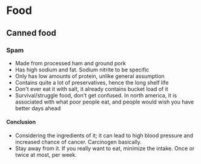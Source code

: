 # Food

## Canned food

### Spam

- Made from processed ham and ground pork
- Has high sodium and fat. Sodium nitrite to be specific
- Only has low amounts of protein, unlike general assumption
- Contains quite a lot of preservatives, hence the long shelf life
- Don't ever eat it with salt, it already contains bucket load of it
- Survival/struggle food, don't get confused. In north america, it is associated with what poor people eat, and people would wish you have better days ahead

#### Conclusion
- Considering the ingredients of it; it can lead to high blood pressure and increased chance of cancer. Carcinogen basically.
- Stay away from it. If you really want to eat, minimize the intake. Once or twice at most, per week. 
